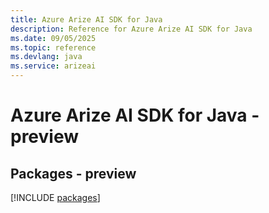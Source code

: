 ```yaml
---
title: Azure Arize AI SDK for Java
description: Reference for Azure Arize AI SDK for Java
ms.date: 09/05/2025
ms.topic: reference
ms.devlang: java
ms.service: arizeai
---
```

# Azure Arize AI SDK for Java - preview
## Packages - preview
[!INCLUDE [packages](arize-ai-index.md)]